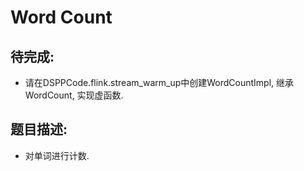 # Word Count

## 待完成:

* 请在DSPPCode.flink.stream_warm_up中创建WordCountImpl, 继承WordCount, 实现虚函数.

## 题目描述:

* 对单词进行计数.
